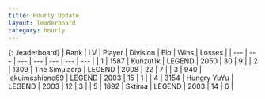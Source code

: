 ```yaml
---
title: Hourly Update
layout: leaderboard
category: hourly
---
```


{: .leaderboard}
| Rank | LV | Player | Division | Elo | Wins | Losses |
| --- | --- | --- | --- | --- | --- | --- |
| <span data-change="0">1</span> | 1587 | <span title="ID: 392407">Kunzut1k</span> | LEGEND | <span data-change="15">2050</span> | <span data-change="2">30</span> | <span data-change="0">9</span> |
| <span data-change="0">2</span> | 1309 | <span title="ID: 366840">The Simulacra</span> | LEGEND | <span data-change="0">2008</span> | <span data-change="0">22</span> | <span data-change="0">7</span> |
| <span data-change="0">3</span> | 940 | <span title="ID: 562775">lekuimeshione69</span> | LEGEND | <span data-change="0">2003</span> | <span data-change="0">15</span> | <span data-change="0">1</span> |
| <span data-change="0">4</span> | 3154 | <span title="ID: 164871">Hungry YuYu</span> | LEGEND | <span data-change="0">2003</span> | <span data-change="0">12</span> | <span data-change="0">3</span> |
| <span data-change="0">5</span> | 1892 | <span title="ID: 353063">Sktima</span> | LEGEND | <span data-change="0">2003</span> | <span data-change="0">14</span> | <span data-change="0">6</span> |
